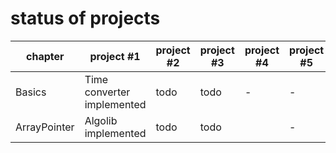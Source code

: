
# status of projects


chapter | project #1 | project #2 | project #3 | project #4 | project #5 | project #6 | project #7 | project #8 | project #9 | project #10 | project #11
--- | --- | --- | --- |--- |--- |--- |--- |--- |--- |--- |---
Basics | Time converter implemented | todo | todo | - | - | - | - | - | - | - | -
ArrayPointer | Algolib implemented | todo | todo | | - | - | - | - | - | - | - | -
